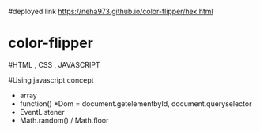 #deployed link
https://neha973.github.io/color-flipper/hex.html

# color-flipper
#HTML , CSS , JAVASCRIPT

#Using javascript concept
* array
* function()
*Dom = document.getelementbyId, document.queryselector
* EventListener
* Math.random() / Math.floor

